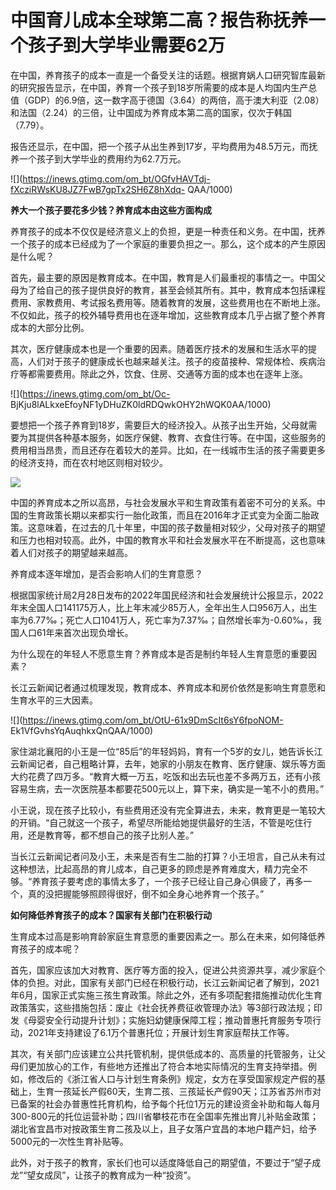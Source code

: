 # 中国育儿成本全球第二高？报告称抚养一个孩子到大学毕业需要62万

在中国，养育孩子的成本一直是一个备受关注的话题。根据育娲人口研究智库最新的研究报告显示，在中国，养育一个孩子到18岁所需要的成本是人均国内生产总值（GDP）的6.9倍，这一数字高于德国（3.64）的两倍，高于澳大利亚（2.08）和法国（2.24）的三倍，让中国成为养育成本第二高的国家，仅次于韩国（7.79）。

报告还显示，在中国，把一个孩子从出生养到17岁，平均费用为48.5万元，而抚养一个孩子到大学毕业的费用约为62.7万元。

![](https://inews.gtimg.com/om_bt/OGfvHAVTdj-fXcziRWsKU8JZ7FwB7gpTx2SH6Z8hXdq-
QAA/1000)

**养大一个孩子要花多少钱？养育成本由这些方面构成**

养育孩子的成本不仅仅是经济意义上的负担，更是一种责任和义务。在中国，抚养一个孩子的成本已经成为了一个家庭的重要负担之一。那么，这个成本的产生原因是什么呢？

首先，最主要的原因是教育成本。在中国，教育是人们最重视的事情之一。中国父母为了给自己的孩子提供良好的教育，甚至会倾其所有。其中，教育成本包括课程费用、家教费用、考试报名费用等。随着教育的发展，这些费用也在不断地上涨。不仅如此，孩子的校外辅导费用也在逐年增加，这些教育成本几乎占据了整个养育成本的大部分比例。

其次，医疗健康成本也是一个重要的因素。随着医疗技术的发展和生活水平的提高，人们对于孩子的健康成长也越来越关注。孩子的疫苗接种、常规体检、疾病治疗等都需要费用。除此之外，饮食、住房、交通等方面的成本也在逐年上涨。

![](https://inews.gtimg.com/om_bt/Oc-
BjKju8lALkxeEfoyNF1yDHuZK0ldRDQwkOHY2hWQK0AA/1000)

要想把一个孩子养育到18岁，需要巨大的经济投入。从孩子出生开始，父母就需要为其提供各种基本服务，如医疗保健、教育、衣食住行等。在中国，这些服务的费用相当昂贵，而且还存在着较大的差异。比如，在一线城市生活的孩子需要更多的经济支持，而在农村地区则相对较少。

![](https://inews.gtimg.com/om_bt/OTKrxRTCq2qm7DS8BRYMbw0C-kbOvRwHejsLrC9YIuyU8AA/1000)

中国的养育成本之所以高昂，与社会发展水平和生育政策有着密不可分的关系。中国的生育政策长期以来都实行一胎化政策，而且在2016年才正式变为全面二胎政策。这意味着，在过去的几十年里，中国的孩子数量相对较少，父母对孩子的期望和压力也相对较高。此外，中国的教育水平和社会发展水平在不断提高，这也意味着人们对孩子的期望越来越高。

养育成本逐年增加，是否会影响人们的生育意愿？

根据国家统计局2月28日发布的2022年国民经济和社会发展统计公报显示，2022年末全国人口141175万人，比上年末减少85万人，全年出生人口956万人，出生率为6.77‰；死亡人口1041万人，死亡率为7.37‰；自然增长率为-0.60‰，我国人口61年来首次出现负增长。

为什么现在的年轻人不愿意生育？养育成本是否是制约年轻人生育意愿的重要因素？

长江云新闻记者通过梳理发现，教育成本、养育成本和房价依然是影响生育意愿和生育水平的三大因素。

![](https://inews.gtimg.com/om_bt/OtU-61x9DmScIt6sY6fpoNOM-
Ek1VfGvhsYqAuqhkxQnQAA/1000)

家住湖北襄阳的小王是一位“85后”的年轻妈妈，育有一个5岁的女儿，她告诉长江云新闻记者，自己粗略计算，去年，她家的小朋友在教育、医疗健康、娱乐等方面大约花费了四万多。“教育大概一万五，吃饭和出去玩也差不多两万五，还有小孩容易生病，去一次医院基本都要花500元以上，算下来，确实是一笔不小的费用。”

小王说，现在孩子比较小，有些费用还没有完全算进去，未来，教育更是一笔较大的开销。“自己就这一个孩子，希望尽所能给她提供最好的生活，不管是吃住行用，还是教育等，都不想自己的孩子比别人差。”

当长江云新闻记者问及小王，未来是否有生二胎的打算？小王坦言，自己从未有过这种想法，比起高昂的育儿成本，自己更多的顾虑是养育难度大，精力完全不够。“养育孩子要考虑的事情太多了，一个孩子已经让自己身心俱疲了，再多一个，真的没把握能够照顾得很好，倒不如全身心地养育一个孩子。”

**如何降低养育孩子的成本？国家有关部门在积极行动**

生育成本过高是影响育龄家庭生育意愿的重要因素之一。那么在未来，如何降低养育孩子的成本呢？

首先，国家应该加大对教育、医疗等方面的投入，促进公共资源共享，减少家庭个体的负担。对此，国家有关部门已经在积极行动，长江云新闻记者了解到，2021年6月，国家正式实施三孩生育政策。除此之外，还有多项配套措施推动优化生育政策落实，这些措施包括：废止《社会抚养费征收管理办法》等3部行政法规；印发《母婴安全行动提升计划》；实施妇幼健康保障工程；推动普惠托育服务专项行动，2021年支持建设了6.1万个普惠托位；开展计划生育家庭帮扶工作等。

其次，有关部门应该建立公共托管机制，提供低成本的、高质量的托管服务，让父母们更加放心的工作，有些地方还推出了符合本地实际情况的生育支持举措。例如，修改后的《浙江省人口与计划生育条例》规定，女方在享受国家规定产假的基础上，生育一孩延长产假60天，生育二孩、三孩延长产假90天；江苏省苏州市对已备案的社会办普惠性托育机构，给予每个托位1万元的建设资金补助和每人每月300-800元的托位运营补助；四川省攀枝花市在全国率先推出育儿补贴金政策；湖北省宜昌市对按政策生育二孩及以上，且子女落户宜昌的本地户籍产妇，给予5000元的一次性生育补贴等。

此外，对于孩子的教育，家长们也可以适度降低自己的期望值，不要过于“望子成龙”“望女成凤”，让孩子的教育成为一种“投资”。

